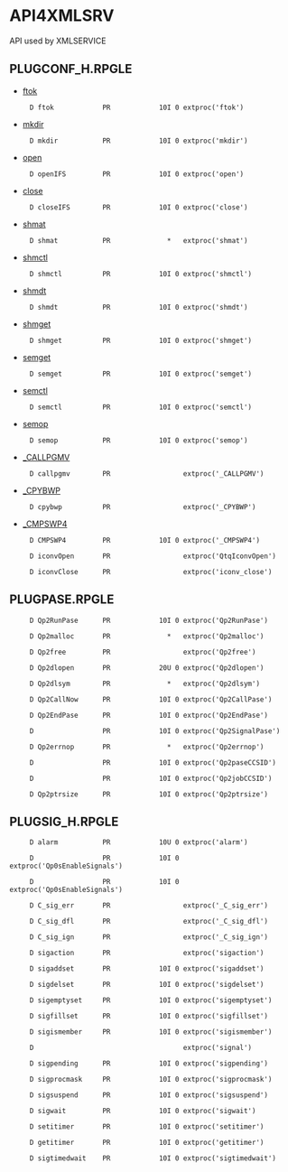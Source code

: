 # API4XMLSRV
API used by XMLSERVICE

## PLUGCONF\_H.RPGLE     

* [ftok](https://www.ibm.com/docs/en/i/7.4?topic=ssw_ibm_i_74/apis/p0zftok.htm)

```
     D ftok            PR            10I 0 extproc('ftok')
```

* [mkdir](https://www.ibm.com/docs/en/i/7.4?topic=ssw_ibm_i_74/apis/mkdir.htm)

```
     D mkdir           PR            10I 0 extproc('mkdir')
```

* [open](https://www.ibm.com/docs/en/i/7.4?topic=ssw_ibm_i_74/apis/open.htm)

```
     D openIFS         PR            10I 0 extproc('open')
```

* [close](https://www.ibm.com/docs/en/i/7.4?topic=ssw_ibm_i_74/apis/close.htm)

```
     D closeIFS        PR            10I 0 extproc('close')
```

* [shmat](https://www.ibm.com/docs/en/i/7.4?topic=ssw_ibm_i_74/apis/ipcshmat.htm)

```
     D shmat           PR              *   extproc('shmat')
```

* [shmctl](https://www.ibm.com/docs/it/i/7.4?topic=ssw_ibm_i_74/apis/ipcshmct.htm)

```
     D shmctl          PR            10I 0 extproc('shmctl')
```

* [shmdt](https://www.ibm.com/docs/it/i/7.4?topic=ssw_ibm_i_74/apis/ipcshmdt.htm)

```
     D shmdt           PR            10I 0 extproc('shmdt')
```

* [shmget](https://www.ibm.com/docs/it/i/7.4?topic=ssw_ibm_i_74/apis/ipcshmgt.htm)

```
     D shmget          PR            10I 0 extproc('shmget')
```

* [semget](https://www.ibm.com/docs/en/i/7.4?topic=ssw_ibm_i_74/apis/ipcsemgt.htm)

```
     D semget          PR            10I 0 extproc('semget')
```

* [semctl](https://www.ibm.com/docs/en/i/7.4?topic=ssw_ibm_i_74/apis/ipcsemct.htm)

```
     D semctl          PR            10I 0 extproc('semctl')
```

* [semop](https://www.ibm.com/docs/en/i/7.4?topic=ssw_ibm_i_74/apis/ipcsemop.htm)

```
     D semop           PR            10I 0 extproc('semop')
```

* [_CALLPGMV](https://www.ibm.com/docs/en/i/7.4?topic=instructions-call-program-variable-length-argument-list-callpgmv)

```
     D callpgmv        PR                  extproc('_CALLPGMV')
```

* [_CPYBWP](https://www.ibm.com/docs/en/i/7.4?topic=instructions-copy-bytes-pointers-cpybwp)

```
     D cpybwp          PR                  extproc('_CPYBWP')
```

* [_CMPSWP4](https://www.ibm.com/docs/en/i/7.4?topic=instructions-compare-swap-cmpsw)


```
     D CMPSWP4         PR            10I 0 extproc('_CMPSWP4')
```

```
     D iconvOpen       PR                  extproc('QtqIconvOpen')
```

```
     D iconvClose      PR                  extproc('iconv_close')
```

## PLUGPASE.RPGLE     

```
     D Qp2RunPase      PR            10I 0 extproc('Qp2RunPase')
```

```
     D Qp2malloc       PR              *   extproc('Qp2malloc')
```

```
     D Qp2free         PR                  extproc('Qp2free')
```

```
     D Qp2dlopen       PR            20U 0 extproc('Qp2dlopen')
```

```
     D Qp2dlsym        PR              *   extproc('Qp2dlsym')
```

```
     D Qp2CallNow      PR            10I 0 extproc('Qp2CallPase')
```

```
     D Qp2EndPase      PR            10I 0 extproc('Qp2EndPase')
```

```
     D                 PR            10I 0 extproc('Qp2SignalPase')
```

```
     D Qp2errnop       PR              *   extproc('Qp2errnop')
```

```
     D                 PR            10I 0 extproc('Qp2paseCCSID')
```

```
     D                 PR            10I 0 extproc('Qp2jobCCSID')
```

```
     D Qp2ptrsize      PR            10I 0 extproc('Qp2ptrsize')
```

## PLUGSIG_H.RPGLE

```
     D alarm           PR            10U 0 extproc('alarm')
```

```
     D                 PR            10I 0 extproc('Qp0sEnableSignals')
```

```
     D                 PR            10I 0 extproc('Qp0sEnableSignals')
```

```
     D C_sig_err       PR                  extproc('_C_sig_err')
```

```
     D C_sig_dfl       PR                  extproc('_C_sig_dfl')
```

```
     D C_sig_ign       PR                  extproc('_C_sig_ign')
```

```
     D sigaction       PR                  extproc('sigaction')
```

```
     D sigaddset       PR            10I 0 extproc('sigaddset')
```

```
     D sigdelset       PR            10I 0 extproc('sigdelset')
```

```
     D sigemptyset     PR            10I 0 extproc('sigemptyset')
```

```
     D sigfillset      PR            10I 0 extproc('sigfillset')
```

```
     D sigismember     PR            10I 0 extproc('sigismember')
```

```
     D                                     extproc('signal')
```

```
     D sigpending      PR            10I 0 extproc('sigpending')
```

```
     D sigprocmask     PR            10I 0 extproc('sigprocmask')
```

```
     D sigsuspend      PR            10I 0 extproc('sigsuspend')
```

```
     D sigwait         PR            10I 0 extproc('sigwait')
```

```
     D setitimer       PR            10I 0 extproc('setitimer')
```

```
     D getitimer       PR            10I 0 extproc('getitimer')
```

```
     D sigtimedwait    PR            10I 0 extproc('sigtimedwait')
```
